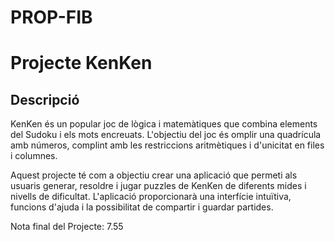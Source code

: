 # PROP-FIB

# Projecte KenKen

## Descripció

KenKen és un popular joc de lògica i matemàtiques que combina elements del Sudoku i els mots encreuats. L'objectiu del joc és omplir una quadrícula amb números, complint amb les restriccions aritmètiques i d'unicitat en files i columnes.

Aquest projecte té com a objectiu crear una aplicació que permeti als usuaris generar, resoldre i jugar puzzles de KenKen de diferents mides i nivells de dificultat. L'aplicació proporcionarà una interfície intuïtiva, funcions d'ajuda i la possibilitat de compartir i guardar partides.

Nota final del Projecte: 7.55

</body>
</html>
